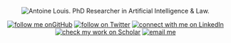 <p align="center"> 
    <img src="https://github.com/antoiloui/antoiloui/blob/master/figures/banner.png" alt="Antoine Louis. PhD Researcher in Artificial Intelligence & Law.">
 </p>
 
<p align="center">
	<a href="https://github.com/antoiloui"><img src="https://img.shields.io/github/followers/antoiloui.svg?label=Follow&style=social" alt="follow me onGitHub"></a>
	<a href="https://twitter.com/intent/follow?screen_name=antoiloui"> <img src="https://img.shields.io/twitter/follow/antoiloui?style=social&logo=twitter" alt="follow on Twitter"></a>
	<a href="https://www.linkedin.com/in/antoine-louis/"><img src="https://img.shields.io/badge/LinkedIn--_.svg?label=Connect&style=social&logo=linkedin" alt="connect with me on LinkedIn"></a>
	<a href="https://scholar.google.fr/citations?user=Im3xDfgAAAAJ&hl=en&oi=sra"><img src="https://img.shields.io/badge/Scholar--_.svg?label=Cite&style=social&logo=google-scholar" alt="check my work on Scholar"></a>
	<a href="mailto:antoiloui@gmail.com"><img src="https://img.shields.io/badge/email--_.svg?label?label=Email&style=social&logo=minutemailer" alt="email me"></a>
</p>

<!--
**antoiloui/antoiloui** is a ✨ _special_ ✨ repository because its `README.md` (this file) appears on your GitHub profile.

Here are some ideas to get you started:

- 🔭 I’m currently working on ...
- 🌱 I’m currently learning ...
- 👯 I’m looking to collaborate on ...
- 🤔 I’m looking for help with ...
- 💬 Ask me about ...
- 📫 How to reach me: ...
- 😄 Pronouns: ...
- ⚡ Fun fact: ...
-->
